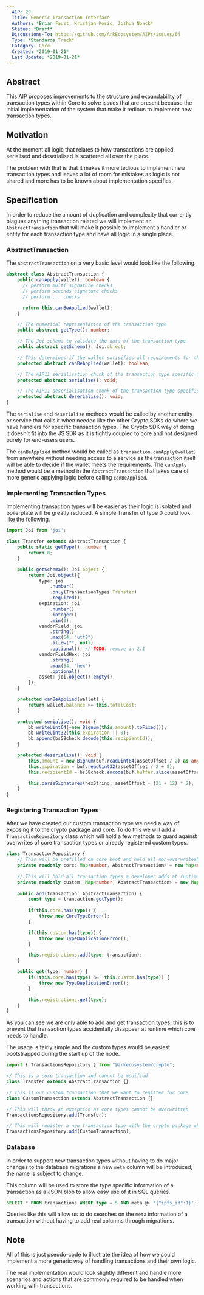 ```yaml
---
  AIP: 29
  Title: Generic Transaction Interface
  Authors: *Brian Faust, Kristjan Kosic, Joshua Noack*
  Status: *Draft*
  Discussions-To: https://github.com/ArkEcosystem/AIPs/issues/64
  Type: *Standards Track*
  Category: Core
  Created: *2019-01-21*
  Last Update: *2019-01-21*
---
```


## Abstract

This AIP proposes improvements to the structure and expandability of transaction types within Core to solve issues that are present because the initial implementation of the system that make it tedious to implement new transaction types.

## Motivation

At the moment all logic that relates to how transactions are applied, serialised and deserialised is scattered all over the place.

The problem with that is that it makes it more tedious to implement new transaction types and leaves a lot of room for mistakes as logic is not shared and more has to be known about implementation specifics.

## Specification

In order to reduce the amount of duplication and complexity that currently plagues anything transaction related we will implement an `AbstractTransaction` that will make it possible to implement a handler or entity for each transaction type and have all logic in a single place.

### AbstractTransaction

The `AbstractTransaction` on a very basic level would look like the following.

```ts
abstract class AbstractTransaction {
    public canApply(wallet): boolean {
      // perform multi signature checks
      // perform seconds signature checks
      // perform ... checks

      return this.canBeApplied(wallet);
    }

    // The numerical representation of the transaction type
    public abstract getType(): number;

    // The Joi schema to validate the data of the transaction type
    public abstract getSchema(): Joi.object;

    // This determines if the wallet satisifies all requirements for the transaction to be processed.
    protected abstract canBeApplied(wallet): boolean;

    // The AIP11 serialisation chunk of the transaction type specific data
    protected abstract serialise(): void;

    // The AIP11 deserialisation chunk of the transaction type specific data
    protected abstract deserialise(): void;
}
```

The `serialise` and `deserialise` methods would be called by another entity or service that calls it when needed like the other Crypto SDKs do where we have handlers for specific transaction types. The Crypto SDK way of doing it doesn't fit into the JS SDK as it is tightly coupled to core and not designed purely for end-users users.

The `canBeApplied` method would be called as `transaction.canApply(wallet)` from anywhere without needing access to a service as the transaction itself will be able to decide if the wallet meets the requirements. The `canApply` method would be a method in the `AbstractTransaction` that takes care of more generic applying logic before calling `canBeApplied`.

### Implementing Transaction Types

Implementing transaction types will be easier as their logic is isolated and boilerplate will be greatly reduced. A simple Transfer of type 0 could look like the following.

```ts
import Joi from 'joi';

class Transfer extends AbstractTransaction {
    public static getType(): number {
        return 0;
    }

    public getSchema(): Joi.object {
        return Joi.object({
            type: joi
                .number()
                .only(TransactionTypes.Transfer)
                .required(),
            expiration: joi
                .number()
                .integer()
                .min(0),
            vendorField: joi
                .string()
                .max(64, "utf8")
                .allow("", null)
                .optional(), // TODO: remove in 2.1
            vendorFieldHex: joi
                .string()
                .max(64, "hex")
                .optional(),
            asset: joi.object().empty(),
        });
    }

    protected canBeApplied(wallet) {
        return wallet.balance >= this.totalCost;
    }

    protected serialise(): void {
        bb.writeUint64(+new Bignum(this.amount).toFixed());
        bb.writeUint32(this.expiration || 0);
        bb.append(bs58check.decode(this.recipientId));
    }

    protected deserialise(): void {
        this.amount = new Bignum(buf.readUint64(assetOffset / 2) as any);
        this.expiration = buf.readUint32(assetOffset / 2 + 8);
        this.recipientId = bs58check.encode(buf.buffer.slice(assetOffset / 2 + 12, assetOffset / 2 + 12 + 21));

        this.parseSignatures(hexString, assetOffset + (21 + 12) * 2);
    }
}
```

### Registering Transaction Types

After we have created our custom transaction type we need a way of exposing it to the crypto package and core. To do this we will add a `TransactionRepository` class which will hold a few methods to guard against overwrites of core transaction types or already registered custom types.

```ts
class TransactionRepository {
    // This will be prefilled on core boot and hold all non-overwriteable transaction types
    private readonly core: Map<number, AbstractTransaction> = new Map<number, AbstractTransaction>();
    
    // This will hold all transaction types a developer adds at runtime which are not part of what core ships with out of the box
    private readonly custom: Map<number, AbstractTransaction> = new Map<number, AbstractTransaction>();
    
    public add(transaction: AbstractTransaction) {
        const type = transaction.getType();
        
        if(this.core.has(type)) {
            throw new CoreTypeError();
        }

        if(this.custom.has(type)) {
            throw new TypeDuplicationError();
        }

        this.registrations.add(type, transaction);
    }

    public get(type: number) {
        if(!this.core.has(type) && !this.custom.has(type)) {
            throw new TypeDuplicationError();
        }

        this.registrations.get(type);
    }
}
```

As you can see we are only able to add and get transaction types, this is to prevent that transaction types accidentally disappear at runtime which core needs to handle.

The usage is fairly simple and the custom types would be easiest bootstrapped during the start up of the node.

```ts
import { TransactionsRepository } from "@arkecosystem/crypto";

// This is a core transaction and cannot be modified
class Transfer extends AbstractTransaction {}

// This is our custom transaction that we want to register for core
class CustomTransaction extends AbstractTransaction {}

// This will throw an exception as core types cannot be overwritten
TransactionsRepository.add(Transfer);

// This will register a new transaction type with the crypto package which core will be able to pick up
TransactionsRepository.add(CustomTransaction);
```

### Database

In order to support new transaction types without having to do major changes to the database migrations a new `meta` column will be introduced, the name is subject to change.

This column will be used to store the type specific information of a transaction as a JSON blob to allow easy use of it in SQL queries.

```sql
SELECT * FROM transactions WHERE type = 5 AND meta @> '{"ipfs_id":1}';
```

Queries like this will allow us to do searches on the `meta` information of a transaction without having to add real columns through migrations.

## Note

All of this is just pseudo-code to illustrate the idea of how we could implement a more generic way of handling transactions and their own logic.

The real implementation would look slightly different and handle more scenarios and actions that are commonly required to be handled when working with transactions.
